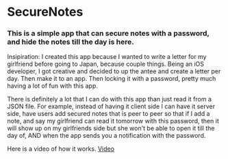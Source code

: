 # SecureNotes

### This is a simple app that can secure notes with a password, and hide the notes till the day is here.

Insipiration: I created this app because I wanted to write a letter for my girlfriend before going to Japan, because couple things. Being an iOS developer, I got creative and decided to up the antee and create a letter per day. Then make it to an app. Then locking it with a password, pretty much having a lot of fun with this app. 

There is definitely a lot that I can do with this app than just read it from a JSON file. For example, instead of having it client side I can have it server side, have users add secured notes that is peer to peer so that if I add a note, and say my girlfriend can read it tomorrow with this password, then it will show up on my girlfriends side but she won't be able to open it till the day of, AND when the app sends you a notification with the password. 

Here is a video of how it works. 
[Video](https://youtu.be/wmhWWBjKDSg)
